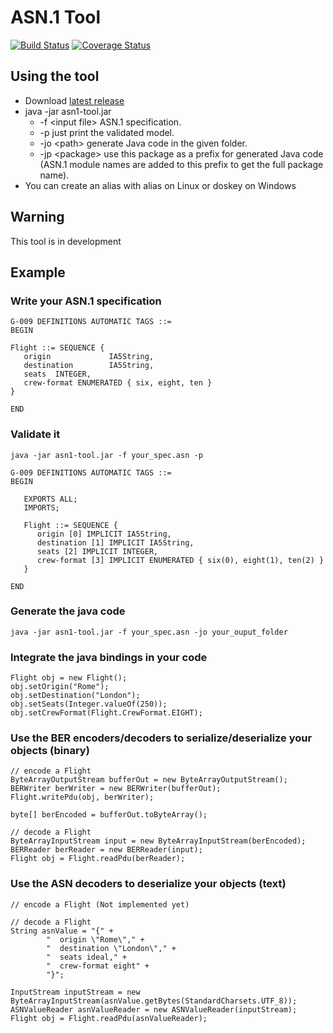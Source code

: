 # ASN.1 Tool

[![Build Status](https://travis-ci.org/yafred/asn1-tool.svg?branch=master)](https://travis-ci.org/yafred/asn1-tool)
[![Coverage Status](https://coveralls.io/repos/github/yafred/asn1-tool/badge.svg?branch=master)](https://coveralls.io/github/yafred/asn1-tool?branch=master)

## Using the tool
  
  * Download [latest release](https://github.com/yafred/asn1-tool/releases) 
  * java -jar asn1-tool.jar
     * -f \<input file> ASN.1 specification.
     * -p just print the validated model.
     * -jo \<path> generate Java code in the given folder.
     * -jp \<package> use this package as a prefix for generated Java code (ASN.1 module names are added to this prefix to get the full package name).
  * You can create an alias with alias on Linux or doskey on Windows 

## Warning

This tool is in development
  
## Example

### Write your ASN.1 specification

```
G-009 DEFINITIONS AUTOMATIC TAGS ::= 
BEGIN 

Flight ::= SEQUENCE {
   origin             IA5String,
   destination        IA5String,
   seats  INTEGER,
   crew-format ENUMERATED { six, eight, ten }
}

END
```

### Validate it

```
java -jar asn1-tool.jar -f your_spec.asn -p

G-009 DEFINITIONS AUTOMATIC TAGS ::=
BEGIN

   EXPORTS ALL;
   IMPORTS;

   Flight ::= SEQUENCE {
      origin [0] IMPLICIT IA5String,
      destination [1] IMPLICIT IA5String,
      seats [2] IMPLICIT INTEGER,
      crew-format [3] IMPLICIT ENUMERATED { six(0), eight(1), ten(2) }
   }

END
```

### Generate the java code 

```
java -jar asn1-tool.jar -f your_spec.asn -jo your_ouput_folder
```

### Integrate the java bindings in your code

```
Flight obj = new Flight();
obj.setOrigin("Rome");
obj.setDestination("London");
obj.setSeats(Integer.valueOf(250));
obj.setCrewFormat(Flight.CrewFormat.EIGHT);
```

### Use the BER encoders/decoders to serialize/deserialize your objects (binary)

```
// encode a Flight
ByteArrayOutputStream bufferOut = new ByteArrayOutputStream();
BERWriter berWriter = new BERWriter(bufferOut);
Flight.writePdu(obj, berWriter);

byte[] berEncoded = bufferOut.toByteArray(); 

// decode a Flight
ByteArrayInputStream input = new ByteArrayInputStream(berEncoded);
BERReader berReader = new BERReader(input);
Flight obj = Flight.readPdu(berReader);
```

### Use the ASN decoders to deserialize your objects (text)

```
// encode a Flight (Not implemented yet)

// decode a Flight
String asnValue = "{" + 
		"  origin \"Rome\"," + 
		"  destination \"London\"," + 
		"  seats ideal," + 
		"  crew-format eight" + 
		"}";

InputStream inputStream = new ByteArrayInputStream(asnValue.getBytes(StandardCharsets.UTF_8));
ASNValueReader asnValueReader = new ASNValueReader(inputStream);
Flight obj = Flight.readPdu(asnValueReader);
```

